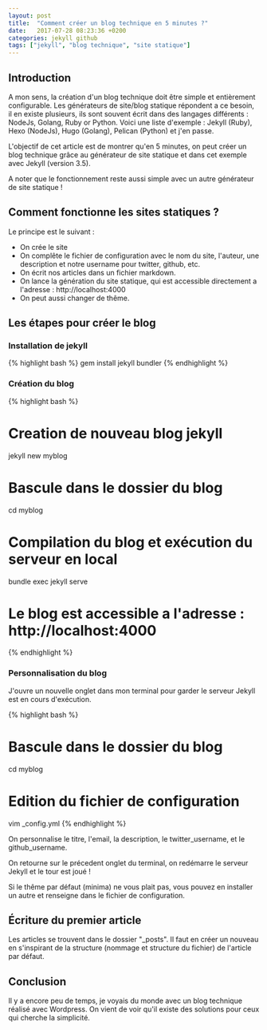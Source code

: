 ```yaml
---
layout: post
title:  "Comment créer un blog technique en 5 minutes ?"
date:   2017-07-28 08:23:36 +0200
categories: jekyll github
tags: ["jekyll", "blog technique", "site statique"]
---
```


## Introduction

A mon sens, la création d'un blog technique doit être simple et entièrement configurable. Les générateurs de site/blog statique répondent a ce besoin, il en existe plusieurs, ils sont souvent écrit dans des langages différents : NodeJs, Golang, Ruby or Python. Voici une liste d'exemple : Jekyll (Ruby), Hexo (NodeJs), Hugo (Golang), Pelican (Python) et j'en passe. 

L'objectif de cet article est de montrer qu'en 5 minutes, on peut créer un blog technique grâce au générateur de site statique et dans cet exemple avec Jekyll (version 3.5).

A noter que le fonctionnement reste aussi simple avec un autre générateur de site statique !

## Comment fonctionne les sites statiques ?

Le principe est le suivant :
 * On crée le site
 * On complête le fichier de configuration avec le nom du site, l'auteur, une description et notre username pour twitter, github, etc.
 * On écrit nos articles dans un fichier markdown.
 * On lance la génération du site statique, qui est accessible directement a l'adresse : http://localhost:4000
 * On peut aussi changer de thême.

## Les étapes pour créer le blog

### Installation de jekyll

{% highlight bash %}
gem install jekyll bundler
{% endhighlight %}

### Création du blog

{% highlight bash %}
# Creation de nouveau blog jekyll
jekyll new myblog

# Bascule dans le dossier du blog
cd myblog

# Compilation du blog et exécution du serveur en local
bundle exec jekyll serve

# Le blog est accessible a l'adresse : http://localhost:4000
{% endhighlight %}

### Personnalisation du blog

J'ouvre un nouvelle onglet dans mon terminal pour garder le serveur Jekyll est en cours d'exécution.

{% highlight bash %}
# Bascule dans le dossier du blog
cd myblog
# Edition du fichier de configuration
vim _config.yml
{% endhighlight %}

On personnalise le titre, l'email, la description, le twitter_username, et le github_username.

On retourne sur le précedent onglet du terminal, on redémarre le serveur Jekyll et le tour est joué !

Si le thême par défaut (minima) ne vous plait pas, vous pouvez en installer un autre et renseigne dans le fichier de configuration.

## Écriture du premier article

Les articles se trouvent dans le dossier "_posts". Il faut en créer un nouveau en s'inspirant de la structure (nommage et structure du fichier) de l'article par défaut.

## Conclusion

Il y a encore peu de temps, je voyais du monde avec un blog technique réalisé avec Wordpress. On vient de voir qu'il existe des solutions pour ceux qui cherche la simplicité.




